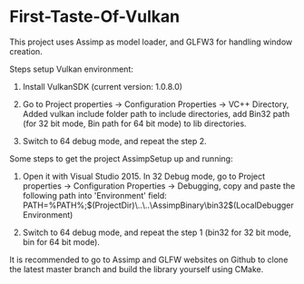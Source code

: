 # First-Taste-Of-Vulkan

This project uses Assimp as model loader, and GLFW3 for handling window creation.

Steps setup Vulkan environment:

1. Install VulkanSDK (current version: 1.0.8.0)

2. Go to Project properties -> Configuration Properties -> VC++ Directory, Added vulkan include folder path to include directories, add Bin32 path (for 32 bit mode, Bin path for 64 bit mode) to lib directories.

3. Switch to 64 debug mode, and repeat the step 2.


Some steps to get the project AssimpSetup up and running:

1. Open it with Visual Studio 2015. In 32 Debug mode, go to Project properties -> Configuration Properties -> Debugging, copy and paste the following path into 'Environment' field:
   PATH=%PATH%;$(ProjectDir)\..\..\AssimpBinary\bin32$(LocalDebuggerEnvironment)

2. Switch to 64 debug mode, and repeat the step 1 (bin32 for 32 bit mode, bin for 64 bit mode).

It is recommended to go to Assimp and GLFW websites on Github to clone the latest master branch and build the library yourself using CMake.

